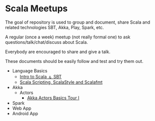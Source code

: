 # Scala Meetups

The goal of repository is used to group and document, share Scala and related technologies SBT, Akka, Play, Spark, etc.

A regular (once a week) meetup (not really formal one) to ask questions/talk/chat/discuss about Scala.

Everybody are encouraged to share and give a talk.  

These documents should be easily follow and test and try them out.

- Language Basics
  - [Intro to Scala &#65120; SBT](https://github.com/kasonchan/scalameetups/blob/scalameetup1/scalameetup1/README.md)
  - [Scala Scripting, ScalaStyle and Scalafmt](https://github.com/kasonchan/scalameetups/blob/scalameetup2/scalameetup2/README.md)
- Akka
  - Actors
    - [Akka Actors Basics Tour I](https://github.com/kasonchan/scalameetups/blob/scalameetup4/scalameetup4/README.md)
- Spark
- Web App
- Android App
